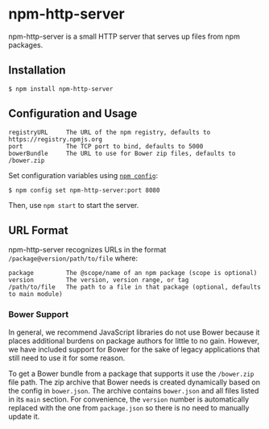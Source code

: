 # npm-http-server

npm-http-server is a small HTTP server that serves up files from npm packages.

## Installation

    $ npm install npm-http-server

## Configuration and Usage

    registryURL     The URL of the npm registry, defaults to https://registry.npmjs.org
    port            The TCP port to bind, defaults to 5000
    bowerBundle     The URL to use for Bower zip files, defaults to /bower.zip

Set configuration variables using [`npm config`](https://docs.npmjs.com/cli/config):

    $ npm config set npm-http-server:port 8080

Then, use `npm start` to start the server.

## URL Format

npm-http-server recognizes URLs in the format `/package@version/path/to/file` where:

    package         The @scope/name of an npm package (scope is optional)
    version         The version, version range, or tag
    /path/to/file   The path to a file in that package (optional, defaults to main module)

### Bower Support

In general, we recommend JavaScript libraries do not use Bower because it places additional burdens on package authors for little to no gain. However, we have included support for Bower for the sake of legacy applications that still need to use it for some reason.

To get a Bower bundle from a package that supports it use the `/bower.zip` file path. The zip archive that Bower needs is created dynamically based on the config in `bower.json`. The archive contains `bower.json` and all files listed in its `main` section. For convenience, the `version` number is automatically replaced with the one from `package.json` so there is no need to manually update it.
